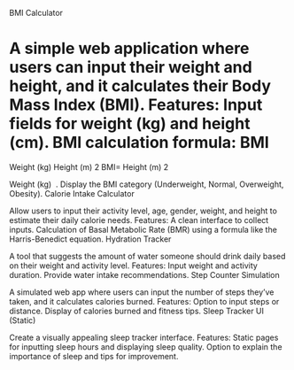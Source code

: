 BMI Calculator

A simple web application where users can input their weight and height, and it calculates their Body Mass Index (BMI).
Features:
Input fields for weight (kg) and height (cm).
BMI calculation formula: 
BMI
=
Weight (kg)
Height (m)
2
BMI= 
Height (m) 
2
 
Weight (kg)
​
 .
Display the BMI category (Underweight, Normal, Overweight, Obesity).
Calorie Intake Calculator

Allow users to input their activity level, age, gender, weight, and height to estimate their daily calorie needs.
Features:
A clean interface to collect inputs.
Calculation of Basal Metabolic Rate (BMR) using a formula like the Harris-Benedict equation.
Hydration Tracker

A tool that suggests the amount of water someone should drink daily based on their weight and activity level.
Features:
Input weight and activity duration.
Provide water intake recommendations.
Step Counter Simulation

A simulated web app where users can input the number of steps they’ve taken, and it calculates calories burned.
Features:
Option to input steps or distance.
Display of calories burned and fitness tips.
Sleep Tracker UI (Static)

Create a visually appealing sleep tracker interface.
Features:
Static pages for inputting sleep hours and displaying sleep quality.
Option to explain the importance of sleep and tips for improvement.
